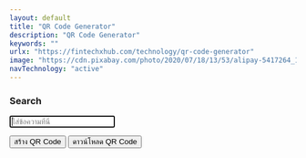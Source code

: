 ```yaml
---
layout: default
title: "QR Code Generator"
description: "QR Code Generator"
keywords: ""
urlx: "https://fintechxhub.com/technology/qr-code-generator"
image: "https://cdn.pixabay.com/photo/2020/07/18/13/53/alipay-5417264_1280.jpg"
navTechnology: "active"
---
```

<script src="https://cdn.jsdelivr.net/npm/qrcodejs/qrcode.min.js"></script>
<div class="col-md-6 offset-md-3">
    <div class="search-widget widget-item">
        <h3 class="widget-title">Search</h3>
        <form action="">
            <input type="text" id="text" autofocus placeholder="ใส่ข้อความที่นี่">
        </form>
    </div>
</div>
<div class="col-md-12 text-center">
    <button class="btn btn-success btn-lg m-1" onclick="generateQRCode()">สร้าง QR Code</button>
    <button class="btn btn-primary btn-lg m-1" onclick="downloadQRCode()">ดาวน์โหลด QR Code</button>
    <center>
        <div id="qrcode" style="margin:20px;"></div>
    </center>
</div>
<script>
    function generateQRCode() {
        const container = document.getElementById('qrcode');
        container.innerHTML = ''; // ล้างของเก่า
        const text = document.getElementById('text').value;
        new QRCode(container, {
            text: text,
            width: 256,
            height: 256,
            colorDark : "#000000",
            colorLight : "#ffffff",
            correctLevel : QRCode.CorrectLevel.H
        });
    }
    function downloadQRCode() {
        const canvas = document.querySelector('#qrcode canvas');
        if (!canvas) {
            alert("กรุณาสร้าง QR Code ก่อนดาวน์โหลด");
            return;
        }
        const border = 10;
        const qrSize = canvas.width;
        const newSize = qrSize + border * 2;
        const borderedCanvas = document.createElement('canvas');
        borderedCanvas.width = newSize;
        borderedCanvas.height = newSize;
        const ctx = borderedCanvas.getContext('2d');
        ctx.fillStyle = '#ffffff';
        ctx.fillRect(0, 0, newSize, newSize);
        ctx.drawImage(canvas, border, border);
        const link = document.createElement('a');
        link.href = borderedCanvas.toDataURL('image/png');
        link.download = 'kris-p19-qr-code.png';
        document.body.appendChild(link);
        link.click();
        document.body.removeChild(link);
    }
</script>